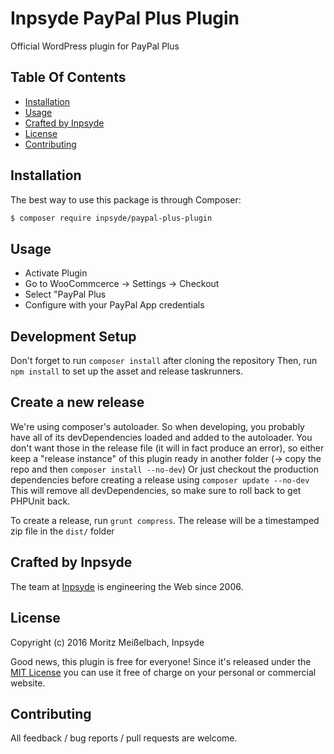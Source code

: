 # Inpsyde PayPal Plus Plugin

Official WordPress plugin for PayPal Plus

## Table Of Contents

* [Installation](#installation)
* [Usage](#usage)
* [Crafted by Inpsyde](#crafted-by-inpsyde)
* [License](#license)
* [Contributing](#contributing)

## Installation

The best way to use this package is through Composer:

```BASH
$ composer require inpsyde/paypal-plus-plugin
```

## Usage

* Activate Plugin
* Go to WooCommcerce -> Settings -> Checkout
* Select "PayPal Plus
* Configure with your PayPal App credentials

## Development Setup

Don't forget to run `composer install` after cloning the repository
Then, run `npm install` to set up the asset and release taskrunners.

## Create a new release

We're using composer's autoloader. So when developing, you probably have all of its devDependencies loaded and added to the autoloader.
You don't want those in the release file (it will in fact produce an error), so either keep a "release instance" of this plugin ready in another folder (-> copy the repo and then `composer install --no-dev`)
Or just checkout the production dependencies before creating a release using `composer update --no-dev`
This will remove all devDependencies, so make sure to roll back to get PHPUnit back.

To create a release, run `grunt compress`. The release will be a timestamped zip file in the `dist/` folder


## Crafted by Inpsyde

The team at [Inpsyde](http://inpsyde.com) is engineering the Web since 2006.

## License

Copyright (c) 2016 Moritz Meißelbach, Inpsyde

Good news, this plugin is free for everyone! Since it's released under the [MIT License](LICENSE) you can use it free of charge on your personal or commercial website.

## Contributing

All feedback / bug reports / pull requests are welcome.